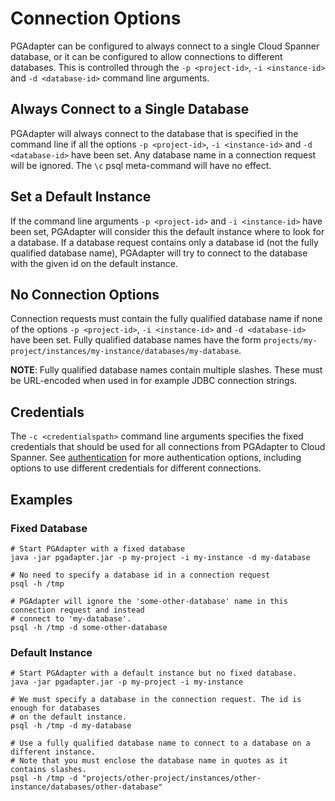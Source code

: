 # Connection Options

PGAdapter can be configured to always connect to a single Cloud Spanner database, or it
can be configured to allow connections to different databases. This is controlled through
the `-p <project-id>`, `-i <instance-id>` and `-d <database-id>` command line arguments.

## Always Connect to a Single Database
PGAdapter will always connect to the database that is specified in the command line if all
the options `-p <project-id>`, `-i <instance-id>` and `-d <database-id>` have been set. Any
database name in a connection request will be ignored. The `\c` psql meta-command will have
no effect.

## Set a Default Instance
If the command line arguments `-p <project-id>` and `-i <instance-id>` have been set,
PGAdapter will consider this the default instance where to look for a database. If a
database request contains only a database id (not the fully qualified database name),
PGAdapter will try to connect to the database with the given id on the default instance.

## No Connection Options
Connection requests must contain the fully qualified database name if none of the options
`-p <project-id>`, `-i <instance-id>` and `-d <database-id>` have been set. Fully qualified
database names have the form `projects/my-project/instances/my-instance/databases/my-database`.

__NOTE__: Fully qualified database names contain multiple slashes. These must be URL-encoded
when used in for example JDBC connection strings.

## Credentials
The `-c <credentialspath>` command line arguments specifies the fixed credentials that should be
used for all connections from PGAdapter to Cloud Spanner. See [authentication](authentication.md)
for more authentication options, including options to use different credentials for different
connections.

## Examples

### Fixed Database

```shell
# Start PGAdapter with a fixed database 
java -jar pgadapter.jar -p my-project -i my-instance -d my-database

# No need to specify a database id in a connection request
psql -h /tmp

# PGAdapter will ignore the 'some-other-database' name in this connection request and instead
# connect to 'my-database'.
psql -h /tmp -d some-other-database
```

### Default Instance

```shell
# Start PGAdapter with a default instance but no fixed database. 
java -jar pgadapter.jar -p my-project -i my-instance

# We must specify a database in the connection request. The id is enough for databases
# on the default instance.
psql -h /tmp -d my-database

# Use a fully qualified database name to connect to a database on a different instance.
# Note that you must enclose the database name in quotes as it contains slashes.
psql -h /tmp -d "projects/other-project/instances/other-instance/databases/other-database"
```

